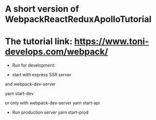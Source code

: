 # A short version of WebpackReactReduxApolloTutorial

# The tutorial link: https://www.toni-develops.com/webpack/


- Run for development:

- start with express SSR server 

and webpack-dev-server

yarn start-dev

or only with webpack-dev-server
yarn start-api

- Run production server
yarn start-prod
